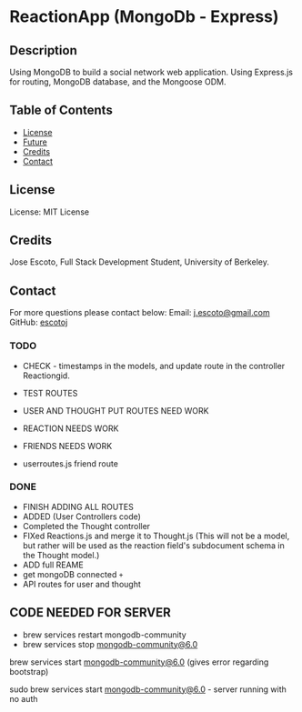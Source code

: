 # ReactionApp (MongoDb - Express)

## Description

Using MongoDB to build a social network web application. Using Express.js for routing, MongoDB database, and the Mongoose ODM.


## Table of Contents

- [License](#License)
- [Future](#Future)
- [Credits](#Credits)
- [Contact](#Contact)

## License

License: MIT License

## Credits

Jose Escoto, Full Stack Development Student, University of Berkeley. 

## Contact

For more questions please contact below:
Email: j.escoto@gmail.com
GitHub: [escotoj](https://github.com/escotoj)


### TODO 
- CHECK - timestamps in the models, and update route in the controller Reactiongid. 
- TEST ROUTES
- USER AND THOUGHT PUT ROUTES NEED WORK

- REACTION NEEDS WORK
- FRIENDS NEEDS WORK
- userroutes.js friend route


### DONE
- FINISH ADDING ALL ROUTES
- ADDED (User Controllers code)
- Completed the Thought controller
- FIXed Reactions.js and merge it to Thought.js
(This will not be a model, but rather will be used as the reaction field's subdocument schema in the Thought model.)
- ADD full REAME
- get mongoDB connected `+`
- API routes for user and thought 

## CODE NEEDED FOR SERVER 

- brew services restart mongodb-community 
- brew services stop mongodb-community@6.0

brew services start mongodb-community@6.0 (gives error regarding bootstrap)

sudo brew services start mongodb-community@6.0 - server running with no auth


